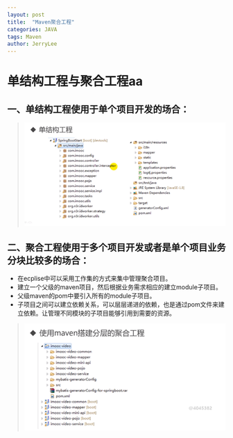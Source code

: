 ```yaml
---
layout: post
title:  "Maven聚合工程"
categories: JAVA
tags: Maven
author: JerryLee
---
```

# 单结构工程与聚合工程aa
## 一、单结构工程使用于单个项目开发的场合：
> ![嘻嘻嘻](/images/maven/dan.png)

## 二、聚合工程使用于多个项目开发或者是单个项目业务分块比较多的场合：
- 在ecplise中可以采用工作集的方式来集中管理聚合项目。
- 建立一个父级的maven项目，然后根据业务需求相应的建立module子项目。
- 父级maven的pom中要引入所有的module子项目。
- 子项目之间可以建立依赖关系，可以层层递进的依赖，也是通过pom文件来建立依赖。让管理不同模块的子项目能够引用到需要的资源。
> ![嘻嘻嘻](/images/maven/duo.png)
